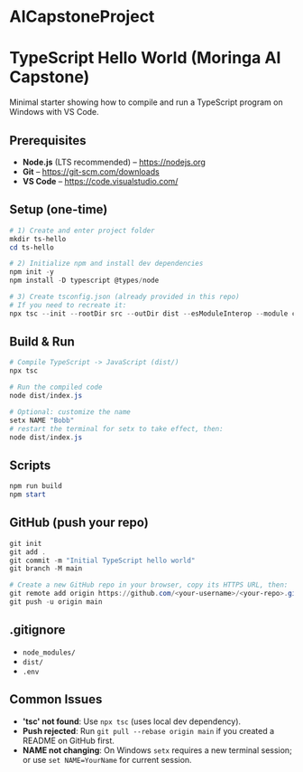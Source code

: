 # AICapstoneProject
# TypeScript Hello World (Moringa AI Capstone)

Minimal starter showing how to compile and run a TypeScript program on Windows with VS Code.

## Prerequisites
- **Node.js** (LTS recommended) – https://nodejs.org
- **Git** – https://git-scm.com/downloads
- **VS Code** – https://code.visualstudio.com/

## Setup (one-time)
```powershell
# 1) Create and enter project folder
mkdir ts-hello
cd ts-hello

# 2) Initialize npm and install dev dependencies
npm init -y
npm install -D typescript @types/node

# 3) Create tsconfig.json (already provided in this repo)
# If you need to recreate it:
npx tsc --init --rootDir src --outDir dist --esModuleInterop --module commonjs --target ES2019 --strict
```

## Build & Run
```powershell
# Compile TypeScript -> JavaScript (dist/)
npx tsc

# Run the compiled code
node dist/index.js

# Optional: customize the name
setx NAME "Bobb"
# restart the terminal for setx to take effect, then:
node dist/index.js
```

## Scripts
```powershell
npm run build
npm start
```

## GitHub (push your repo)
```powershell
git init
git add .
git commit -m "Initial TypeScript hello world"
git branch -M main

# Create a new GitHub repo in your browser, copy its HTTPS URL, then:
git remote add origin https://github.com/<your-username>/<your-repo>.git
git push -u origin main
```

## .gitignore
- `node_modules/`
- `dist/`
- `.env`

## Common Issues
- **'tsc' not found**: Use `npx tsc` (uses local dev dependency).
- **Push rejected**: Run `git pull --rebase origin main` if you created a README on GitHub first.
- **NAME not changing**: On Windows `setx` requires a new terminal session; or use `set NAME=YourName` for current session.
